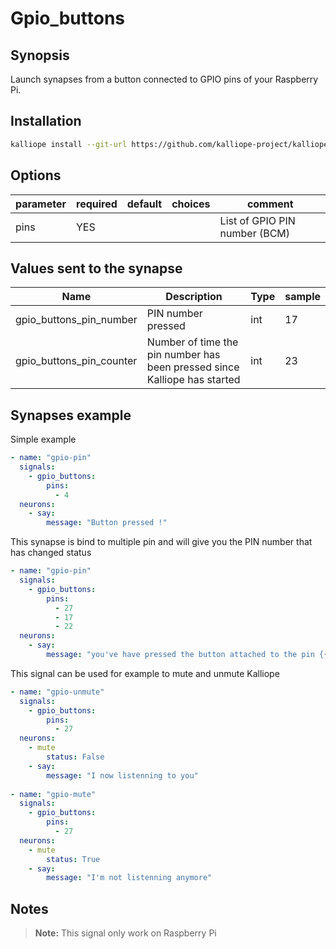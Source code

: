 # Gpio_buttons

## Synopsis

Launch synapses from a button connected to GPIO pins of your Raspberry Pi.

## Installation
```bash
kalliope install --git-url https://github.com/kalliope-project/kalliope_neuron_gpio_buttons.git
```

## Options

| parameter | required | default | choices | comment                       |
|-----------|----------|---------|---------|-------------------------------|
| pins      | YES      |         |         | List of GPIO PIN number (BCM) |


## Values sent to the synapse

| Name                     | Description                                                               | Type | sample |
|--------------------------|---------------------------------------------------------------------------|------|--------|
| gpio_buttons_pin_number  | PIN number pressed                                                        | int  | 17     |
| gpio_buttons_pin_counter | Number of time the pin number has been pressed since Kalliope has started | int  | 23     |

## Synapses example

Simple example
```yml
- name: "gpio-pin"
  signals:
    - gpio_buttons:
        pins:
          - 4          
  neurons:
    - say:
        message: "Button pressed !"  
```

This synapse is bind to multiple pin and will give you the PIN number that has changed status
```yml
- name: "gpio-pin"
  signals:
    - gpio_buttons:
        pins:
          - 27
          - 17
          - 22
  neurons:
    - say:
        message: "you've have pressed the button attached to the pin {{ gpio_buttons_pin_number }} {{ gpio_buttons_pin_counter }} time"  
```

This signal can be used for example to mute and unmute Kalliope
```yml
- name: "gpio-unmute"
  signals:
    - gpio_buttons:
        pins:
          - 27
  neurons:
    - mute
        status: False
    - say:
        message: "I now listenning to you"
        
- name: "gpio-mute"
  signals:
    - gpio_buttons:
        pins:
          - 27          
  neurons:
    - mute
        status: True
    - say:
        message: "I'm not listenning anymore"
```


## Notes

> **Note:** This signal only work on Raspberry Pi
